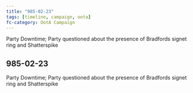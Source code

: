 ```yaml
---
title: "985-02-23"
tags: [timeline, campaign, oota]
fc-category: OotA Campaign
---
```

<span class='ob-timelines'
	data-date='985-02-23-00'
	data-title='Campaign: NAGA Adventures'
	data-class='orange'> Party Downtime; Party questioned about the presence of Bradfords signet ring and Shatterspike </span>
## 985-02-23
Party Downtime; Party questioned about the presence of Bradfords signet ring and Shatterspike
